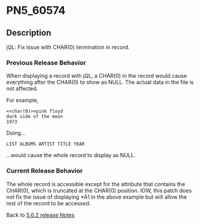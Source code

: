 # PN5_60574
<PageHeader /> 

## Description

jQL: Fix issue with CHAR(0) termination in record.

### Previous Release Behavior

When displaying a record with jQL, a CHAR(0) in the record would cause everything after the CHAR(0) to show as NULL. The actual data in the file is not affected.

For example,

```
<<char(0)>>pink floyd
dark side of the moon
1973
```

Doing...

```
LIST ALBUMS ARTIST TITLE YEAR
```

...would cause the whole record to display as NULL.

### Current Release Behavior

The whole record is accessible except for the attribute that contains the CHAR(0), which is truncated at the CHAR(0) position. IOW, this patch does not fix the issue of displaying \*A1 in the above example but will allow the rest of the record to be accessed.

Back to [5.6.2 release Notes](./../README.md)

  
<PageFooter />

